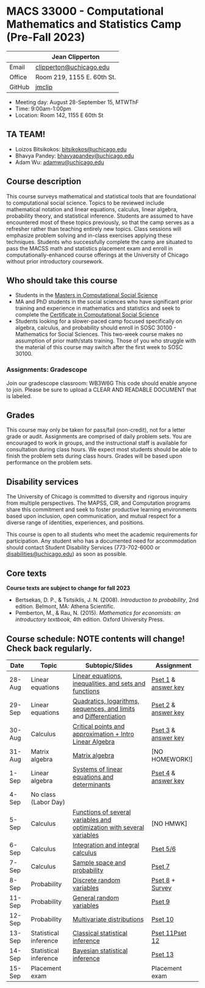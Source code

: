 # MACS 33000 - Computational Mathematics and Statistics Camp (Pre-Fall 2023)

|  | Jean Clipperton|
|-|-|
| Email | clipperton@uchicago.edu |
| Office | Room 219, 1155 E. 60th St. |
| GitHub | [jmclip](https://github.com/jmclip) |

* Meeting day: August 28-September 15, MTWThF
* Time: 9:00am-1:00pm
* Location: Room 142, 1155 E 60th St


## TA TEAM!
* Loizos Bitsikokos: bitsikokos@uchicago.edu
* Bhavya Pandey: bhavyapandey@uchicago.edu
* Adam Wu: adamwu@uchicago.edu

## Course description

This course surveys mathematical and statistical tools that are foundational to computational social science. Topics to be reviewed include mathematical notation and linear equations, calculus, linear algebra, probability theory, and statistical inference. Students are assumed to have encountered most of these topics previously, so that the camp serves as a refresher rather than teaching entirely new topics. Class sessions will emphasize problem solving and in-class exercises applying these techniques. Students who successfully complete the camp are situated to pass the MACSS math and statistics placement exam and enroll in computationally-enhanced course offerings at the University of Chicago without prior introductory coursework.

## Who should take this course

* Students in the [Masters in Computational Social Science](https://macss.uchicago.edu/)
* MA and PhD students in the social sciences who have significant prior training and experience in mathematics and statistics and seek to complete the [Certificate in Computational Social Science](https://macss.uchicago.edu/content/certificate-current-students)
* Students looking for a slower-paced camp focused specifically on algebra, calculus, and probability should enroll in SOSC 30100 - Mathematics for Social Sciences. This two-week course makes no assumption of prior math/stats training. Those of you who struggle with the material of this course may switch after the first week to SOSC 30100.

### Assignments: Gradescope
Join our gradescope classroom: WB3W6G This code should enable anyone to join. Please be sure to upload a CLEAR AND READABLE DOCUMENT that is labeled. 

## Grades

This course may only be taken for pass/fail (non-credit), not for a letter grade or audit. Assignments are comprised of daily problem sets. You are encouraged to work in groups, and the instructional staff is available for consultation during class hours. We expect most students should be able to finish the problem sets during class hours. Grades will be based upon performance on the problem sets.

## Disability services

The University of Chicago is committed to diversity and rigorous inquiry from multiple perspectives. The MAPSS, CIR, and Computation programs share this commitment and seek to foster productive learning environments based upon inclusion, open communication, and mutual respect for a diverse range of identities, experiences, and positions.

This course is open to all students who meet the academic requirements for participation. Any student who has a documented need for accommodation should contact Student Disability Services (773-702-6000 or [disabilities@uchicago.edu](mailto:disabilities@uchicago.edu)) as soon as possible.

## Core texts

**Course texts are subject to change for fall 2023**

* Bertsekas, D. P., & Tsitsiklis, J. N. (2008). *Introduction to probability*, 2nd edition. Belmont, MA: Athena Scientific.
* Pemberton, M., & Rau, N. (2015). *Mathematics for economists: an introductory textbook*, 4th edition. Oxford University Press.

## Course schedule: NOTE contents will change! Check back regularly.

| Date | Topic | Subtopic/Slides | Assignment
|-|-|-|-|
| 28-Aug | Linear equations | [Linear equations, inequalities, and sets and functions](https://jmclip.github.io/MACSS_math_camp/01-functions-sets.html) | [Pset 1](https://github.com/jmclip/MACSS_math_camp/blob/master/problem%20sets/01-functions-sets.pdf) & [answer key](solutions/01-functions-sets-solution-key.pdf)
| 29-Sep | Linear equations | [Quadratics, logarithms, sequences, and limits](https://jmclip.github.io/MACSS_math_camp/02-sequences-limits.html) and [Differentiation](https://jmclip.github.io/MACSS_math_camp/03-differentiation.html)  | [Pset 2](https://github.com/jmclip/MACSS_math_camp/blob/master/problem%20sets/02-seq-limits-critical-points.pdf) & [answer key](solutions/02-sequences-limits-derivatives-solution-key.pdf)
| 30-Aug | Calculus | [Critical points and approximation + Intro Linear Algebra](https://jmclip.github.io/MACSS_math_camp/04-critical-points.html) | [Pset 3](https://github.com/jmclip/MACSS_math_camp/blob/master/problem%20sets/03-critical-points.pdf) & [answer key](solutions/03-critical-points-solution-key.md)
| 31-Aug | Matrix algebra | [Matrix algebra](https://jmclip.github.io/MACSS_math_camp/05-matrix-algebra.html) | [NO HOMEWORK!]
| 1-Sep | Linear algebra  |  [Systems of linear equations and determinants](https://jmclip.github.io/MACSS_math_camp/06-matrix-inversion-decomposition.html) | [Pset 4](https://github.com/jmclip/MACSS_math_camp/blob/master/problem%20sets/04-linear-algebra.pdf) & [answer key](solutions/pset4___answer_key.pdf)
| 4-Sep | No class (Labor Day) |  | 
| 5-Sep | Calculus |[Functions of several variables and optimization with several variables](https://jmclip.github.io/MACSS_math_camp/07-multivariable-differentiation.html)| [NO HMWK]
| 6-Sep | Calculus | [Integration and integral calculus](https://jmclip.github.io/MACSS_math_camp/08-integration.html) | [Pset 5/6](https://github.com/jmclip/MACSS_math_camp/blob/master/problem%20sets/05-06-diff-integration.pdf)
| 7-Sep | Calculus |  [Sample space and probability](https://jmclip.github.io/MACSS_math_camp/09-sample-space-probability.html)| [Pset 7](https://github.com/jmclip/MACSS_math_camp/blob/master/problem%20sets/07-sample-space-probability2.pdf)
| 8-Sep | Probability | [Discrete random variables](https://jmclip.github.io/MACSS_math_camp/10-discrete-random-vars.html)  | [Pset 8](https://github.com/jmclip/MACSS_math_camp/blob/master/problem%20sets/08-discrete-random-variables2.pdf) + [Survey](https://forms.gle/UZFafvXshzhyfGJD7)
| 11-Sep | Probability | [General random variables](https://jmclip.github.io/MACSS_math_camp/11-general-random-vars.html)| [Pset 9](https://github.com/jmclip/MACSS_math_camp/blob/master/problem%20sets/09-general-random-variables.pdf)
| 12-Sep | Probability | [Multivariate distributions](https://jmclip.github.io/MACSS_math_camp/12-multivariate-pdf.html)  | [Pset 10](https://github.com/jmclip/MACSS_math_camp/blob/master/problem%20sets/10-multivariate-pdf.pdf)
| 13-Sep | Statistical inference  | [Classical statistical inference](https://jmclip.github.io/MACSS_math_camp/13-frequentist-inference.html)| [Pset 11](https://github.com/jmclip/MACSS_math_camp/blob/master/problem%20sets/11-properties-rv-limits.pdf)[Pset 12](https://github.com/jmclip/MACSS_math_camp/blob/master/problem%20sets/12-frequentist-inference.pdf)
| 14-Sep | Statistical inference | [Bayesian statistical inference](https://jmclip.github.io/MACSS_math_camp/14-bayesian-inference.html) | [Pset 13](https://github.com/jmclip/MACSS_math_camp/blob/master/problem%20sets/13-mle-ols.pdf)
| 15-Sep | Placement exam |  | Placement exam
